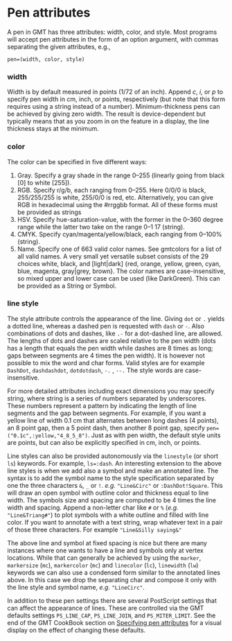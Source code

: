 # Pen attributes

A pen in GMT has three attributes: width, color, and style. Most programs will accept pen attributes in the form
of an option argument, with commas separating the given attributes, e.g.,

```
pen=(width, color, style)
```

### width

Width is by default measured in points (1/72 of an inch). Append *c*, *i*, or *p* to specify pen width
in cm, inch, or points, respectively (but note that this form requires using a string instead of a number).
Minimum-thickness pens can be achieved by giving zero width. The result is device-dependent but typically
means that as you zoom in on the feature in a display, the line thickness stays at the minimum.

### color

The color can be specified in five different ways:

1. Gray. Specify a gray shade in the range 0–255 (linearly going from black [0] to white [255]).
2. RGB. Specify r/g/b, each ranging from 0–255. Here 0/0/0 is black, 255/255/255 is white, 255/0/0 is red, etc.
   Alternatively, you can give RGB in hexadecimal using the #rrggbb format. All of these forms must be provided
   as strings
3. HSV. Specify hue-saturation-value, with the former in the 0–360 degree range while the latter two take
   on the range 0–1 17 (string).
4. CMYK. Specify cyan/magenta/yellow/black, each ranging from 0–100% (string).
5. Name. Specify one of 663 valid color names. See gmtcolors for a list of all valid names.
   A very small yet versatile subset consists of the 29 choices white, black, and [light|dark]
   {red, orange, yellow, green, cyan, blue, magenta, gray|grey, brown}. The color names are case-insensitive,
   so mixed upper and lower case can be used (like DarkGreen). This can be provided as a String or Symbol. 

### line style

The style attribute controls the appearance of the line. Giving `dot` or `.` yields a dotted line,
whereas a dashed pen is requested with `dash` or `-`. Also combinations of dots and dashes, like `.-`
for a dot-dashed line, are allowed. The lengths of dots and dashes are scaled relative to the pen width
(dots has a length that equals the pen width while dashes are 8 times as long; gaps between segments are
4 times the pen width). It is however not possible to mix the word and char forms. Valid styles are for
example `DashDot`, `dashdashdot`, `dotdotdash`, `-.` , `--.` The style words are case-insensitive.

For more detailed attributes including exact dimensions you may specify string, where string is a series
of numbers separated by underscores. These numbers represent a pattern by indicating the length of line
segments and the gap between segments. For example, if you want a yellow line of width 0.1 cm that alternates
between long dashes (4 points), an 8 point gap, then a 5 point dash, then another 8 point gap, specify
`pen=("0.1c",:yellow,"4_8_5_8")`. Just as with pen width, the default style units are points, but can also
be explicitly specified in cm, inch, or points.

Line styles can also be provided autonomously via the `linestyle` (or short `ls`) keywords. For example,
`ls=:dash`. An interesting extension to the above line styles is when we add also a symbol and make an
annotated line. The syntax is to add the symbol name to the style specification separated by one the
three characters `&`, `_` or `!`. *e.g.* `"Line&Circ"` or
`:DashDot!Square`. This will draw an open symbol with outline color and thickness equal to line width.
The symbols size and spacing are computed to be 4 times the line width and spacing. Append a non-letter
char like `#` or `%` (*e.g.* `"Line&Triang#"`) to plot symbols with a white outline and filled with
line color. If you want to annotate with a text string, wrap whatever text in a pair of those three characters.
For example `"Line&Silly saying&"`

The above line and symbol at fixed spacing is nice but there are many instances where one wants to have
a line and symbols only at vertex locations. While that can generally be achieved by using the `marker`,
`markersize` (`mc`), `markercolor` (`mc`) and `linecolor` (`lc`), `linewidth` (`lw`)
keywords we can also use a condensed form similar to the annotated lines above. In this case we drop
the separating char and compose it only with the line style and symbol name, *e.g.* `"LineCirc"`.

In addition to these pen settings there are several PostScript settings that can affect the appearance of lines.
These are controlled via the GMT defaults settings `PS_LINE_CAP`, `PS_LINE_JOIN`, and `PS_MITER_LIMIT`.
See the end of the GMT CookBook section on [Specifying pen attributes](https://docs.generic-mapping-tools.org/latest/cookbook/features.html#specifying-pen-attributes)
for a visual display on the effect of changing these defaults.
